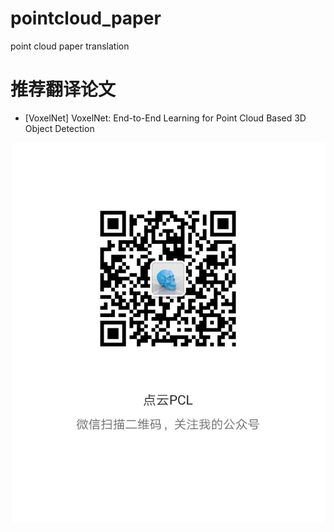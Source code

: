 # pointcloud_paper
point cloud paper translation

# 推荐翻译论文
- [VoxelNet] VoxelNet: End-to-End Learning for Point Cloud Based 3D Object Detection


![Official Accounts](https://github.com/dianyunPCL/pointcloud_paper/blob/master/WechatAccounts.jpg)